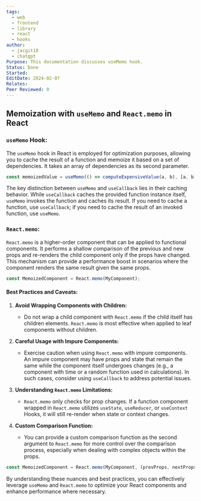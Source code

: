 ```yaml
---
tags:
  - web
  - frontend
  - library
  - react
  - hooks
author:
  - jacgit18
  - chatgpt
Purpose: This documentation discusses useMemo hook.
Status: Done
Started: 
EditDate: 2024-02-07
Relates: 
Peer Reviewed: 0
---
```

## Memoization with `useMemo` and `React.memo` in React

### `useMemo` Hook:

The `useMemo` hook in React is employed for optimization purposes, allowing you to cache the result of a function and memoize it based on a set of dependencies. It takes an array of dependencies as its second parameter.

```jsx
const memoizedValue = useMemo(() => computeExpensiveValue(a, b), [a, b]);
```

The key distinction between `useMemo` and `useCallback` lies in their caching behavior. While `useCallback` caches the provided function instance itself, `useMemo` invokes the function and caches its result. If you need to cache a function, use `useCallback`; if you need to cache the result of an invoked function, use `useMemo`.

### `React.memo`:

`React.memo` is a higher-order component that can be applied to functional components. It performs a shallow comparison of the previous and new props and re-renders the child component only if the props have changed. This mechanism can provide a performance boost in scenarios where the component renders the same result given the same props.

```jsx
const MemoizedComponent = React.memo(MyComponent);
```

#### Best Practices and Caveats:

1. **Avoid Wrapping Components with Children:**
   - Do not wrap a child component with `React.memo` if the child itself has children elements. `React.memo` is most effective when applied to leaf components without children.

2. **Careful Usage with Impure Components:**
   - Exercise caution when using `React.memo` with impure components. An impure component may have props and state that remain the same while the component itself undergoes changes (e.g., a component with time or a random function used in calculations). In such cases, consider using `useCallback` to address potential issues.

3. **Understanding `React.memo` Limitations:**
   - `React.memo` only checks for prop changes. If a function component wrapped in `React.memo` utilizes `useState`, `useReducer`, or `useContext` Hooks, it will still re-render when state or context changes.

4. **Custom Comparison Function:**
   - You can provide a custom comparison function as the second argument to `React.memo` for more control over the comparison process, especially when dealing with complex objects within the props.

```jsx
const MemoizedComponent = React.memo(MyComponent, (prevProps, nextProps) => customComparison(prevProps, nextProps));
```

By understanding these nuances and best practices, you can effectively leverage `useMemo` and `React.memo` to optimize your React components and enhance performance where necessary.
